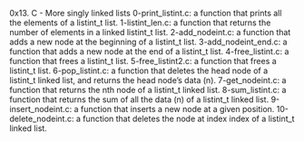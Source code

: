 0x13. C - More singly linked lists
0-print_listint.c:  a function that prints all the elements of a listint_t list.
1-listint_len.c:  a function that returns the number of elements in a linked listint_t list.
2-add_nodeint.c:  a function that adds a new node at the beginning of a listint_t list.
3-add_nodeint_end.c:  a function that adds a new node at the end of a listint_t list.
4-free_listint.c:  a function that frees a listint_t list.
5-free_listint2.c:  a function that frees a listint_t list.
6-pop_listint.c:  a function that deletes the head node of a listint_t linked list, and returns the head node’s data (n).
7-get_nodeint.c:  a function that returns the nth node of a listint_t linked list.
8-sum_listint.c:  a function that returns the sum of all the data (n) of a listint_t linked list.
9-insert_nodeint.c:  a function that inserts a new node at a given position.
10-delete_nodeint.c:  a function that deletes the node at index index of a listint_t linked list.
